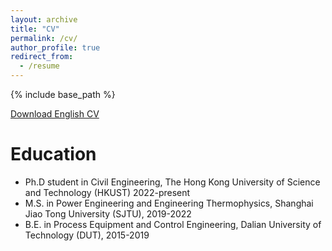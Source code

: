 ```yaml
---
layout: archive
title: "CV"
permalink: /cv/
author_profile: true
redirect_from:
  - /resume
---
```


{% include base_path %}

[Download English CV](http://Wu-Si.github.io/files/WS_CV_HKUST.pdf
)

Education
======
* Ph.D student in Civil Engineering, The Hong Kong University of Science and Technology (HKUST) 2022-present
* M.S. in Power Engineering and Engineering Thermophysics, Shanghai Jiao Tong University (SJTU), 2019-2022
* B.E. in Process Equipment and Control Engineering, Dalian University of Technology (DUT), 2015-2019

<!-- Selected Awards
======
* National Scholarship (top 1%), by Ministry of Education, PRC, 2019
* Outstanding Graduate (top 5%), by HIT, 2017

Work experience
======
* Summer 2015: Research Assistant
  * Github University
  * Duties included: Tagging issues
  * Supervisor: Professor Git

* Fall 2015: Research Assistant
  * Github University
  * Duties included: Merging pull requests
  * Supervisor: Professor Hub
  
Skills
======
* Skill 1
* Skill 2
  * Sub-skill 2.1
  * Sub-skill 2.2
  * Sub-skill 2.3
* Skill 3

Publications
======
  <ul>{% for post in site.publications %}
    {% include archive-single-cv.html %}
  {% endfor %}</ul>
  
Talks
======
  <ul>{% for post in site.talks %}
    {% include archive-single-talk-cv.html %}
  {% endfor %}</ul>
  
Teaching
======
  <ul>{% for post in site.teaching %}
    {% include archive-single-cv.html %}
  {% endfor %}</ul>
  
Service and leadership
======
* Currently signed in to 43 different slack teams -->
